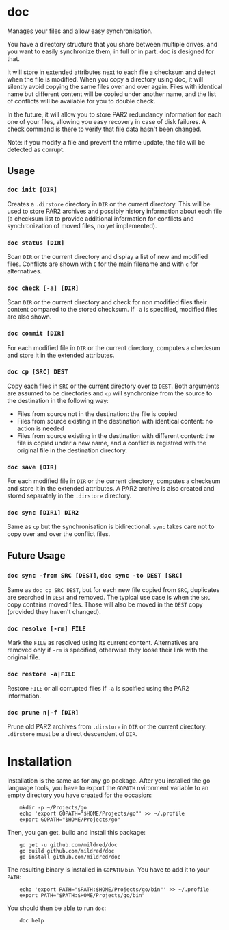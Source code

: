 doc
===

Manages your files and allow easy synchronisation.

You have a directory structure that you share between multiple drives, and you
want to easily synchronize them, in full or in part. doc is designed for that.

It will store in extended attributes next to each file a checksum and detect
when the file is modified. When you copy a directory using doc, it will silently
avoid copying the same files over and over again. Files with identical name but
different content will be copied under another name, and the list of conflicts
will be available for you to double check.

In the future, it will allow you to store PAR2 redundancy information for each
one of your files, allowing you easy recovery in case of disk failures. A check
command is there to verify that file data hasn't been changed.

Note: if you modify a file and prevent the mtime update, the file will be
detected as corrupt.

Usage
-----

### `doc init [DIR]`

Creates a `.dirstore` directory in `DIR` or the current directory. This will be
used to store PAR2 archives and possibly history information about each file (a
checksum list to provide additional information for conflicts and
synchronization of moved files, no yet implemented).

### `doc status [DIR]`

Scan `DIR` or the current directory and display a list of new and modified
files. Conflicts are shown with `C` for the main filename and with `c` for
alternatives.

### `doc check [-a] [DIR]`

Scan `DIR` or the current directory and check for non modified files their
content compared to the stored checksum. If `-a` is specified, modified files
are also shown.

### `doc commit [DIR]`

For each modified file in `DIR` or the current directory, computes a checksum
and store it in the extended attributes.

### `doc cp [SRC] DEST`

Copy each files in `SRC` or the current directory over to `DEST`. Both arguments
are assumed to be directories and `cp` will synchronize from the source to the
destination in the following way:

- Files from source not in the destination: the file is copied
- Files from source existing in the destination with identical content: no
  action is needed
- Files from source existing in the destination with different content: the file
  is copied under a new name, and a conflict is registred with the original file
  in the destination directory.

### `doc save [DIR]`

For each modified file in `DIR` or the current directory, computes a checksum
and store it in the extended attributes. A PAR2 archive is also created and
stored separately in the `.dirstore` directory.

### `doc sync [DIR1] DIR2`

Same as `cp` but the synchronisation is bidirectional. `sync` takes care not to
copy over and over the conflict files.

Future Usage
------------

### `doc sync -from SRC [DEST]`, `doc sync -to DEST [SRC]`

Same as `doc cp SRC DEST`, but for each new file copied from `SRC`, duplicates
are searched in `DEST` and removed. The typical use case is when the `SRC` copy
contains moved files. Those will also be moved in the `DEST` copy (provided they
haven't changed).

### `doc resolve [-rm] FILE`

Mark the `FILE` as resolved using its current content. Alternatives are removed
only if `-rm` is specified, otherwise they loose their link with the original
file.

### `doc restore -a|FILE`

Restore `FILE` or all corrupted files if `-a` is spcified using the PAR2
information.

### `doc prune n|-f [DIR]`

Prune old PAR2 archives from `.dirstore` in `DIR` or the current directory.
`.dirstore` must be a direct descendent of `DIR`.

Installation
============

Installation is the same as for any go package. After you installed the go
language tools, you have to export the `GOPATH` nvironment variable to an empty
directory you have created for the occasion:

        mkdir -p ~/Projects/go
        echo 'export GOPATH="$HOME/Projects/go"' >> ~/.profile
        export GOPATH="$HOME/Projects/go"

Then, you gan get, build and install this package:

        go get -u github.com/mildred/doc
        go build github.com/mildred/doc
        go install github.com/mildred/doc

The resulting binary is installed in `GOPATH/bin`. You have to add it to your
`PATH`:

        echo 'export PATH="$PATH:$HOME/Projects/go/bin"' >> ~/.profile
        export PATH="$PATH:$HOME/Projects/go/bin"

You should then be able to run `doc`:

        doc help

